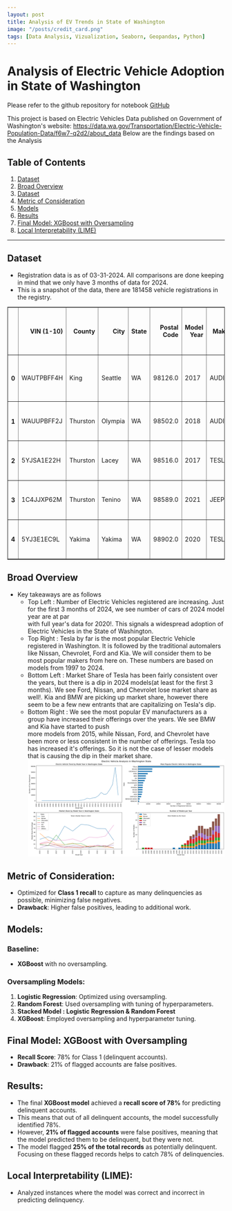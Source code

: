 ```yaml
---
layout: post
title: Analysis of EV Trends in State of Washington
image: "/posts/credit_card.png"
tags: [Data Analysis, Vizualization, Seaborn, Geopandas, Python]
---
```


# Analysis of Electric Vehicle Adoption in State of Washington


Please refer to the github repository for notebook [GitHub](https://github.com/paiatul5/credit_card_delinquency)

This project is based on Electric Vehicles Data published on Government of Washington's website: https://data.wa.gov/Transportation/Electric-Vehicle-Population-Data/f6w7-q2d2/about_data
Below are the findings based on the Analysis

## Table of Contents
1. [Dataset](#dataset)
2. [Broad Overview](#overview)
3. [Dataset](#dataset)
4. [Metric of Consideration](#metric-of-consideration)
5. [Models](#models)
6. [Results](#results)
7. [Final Model: XGBoost with Oversampling](#final-model-xgboost-with-oversampling)
8. [Local Interpretability (LIME)](#local-interpretability-lime)


---

## <a id="dataset"></a> Dataset

- Registration data is as of 03-31-2024. All comparisons are done keeping in mind that we only have 3 months of data for 2024.
- This is a snapshot of the data, there are 181458 vehicle registrations in the registry.

 <div id="df-d71f3f75-a832-49d5-8380-0a9a53fcd151" class="colab-df-container">
    <div>
<table border="1" class="dataframe">
  <thead>
    <tr style="text-align: right;">
      <th></th>
      <th>VIN (1-10)</th>
      <th>County</th>
      <th>City</th>
      <th>State</th>
      <th>Postal Code</th>
      <th>Model Year</th>
      <th>Make</th>
      <th>Model</th>
      <th>Electric Vehicle Type</th>
      <th>Clean Alternative Fuel Vehicle (CAFV) Eligibility</th>
      <th>Electric Range</th>
      <th>Base MSRP</th>
      <th>Legislative District</th>
      <th>DOL Vehicle ID</th>
      <th>Vehicle Location</th>
      <th>Electric Utility</th>
      <th>2020 Census Tract</th>
    </tr>
  </thead>
  <tbody>
    <tr>
      <th>0</th>
      <td>WAUTPBFF4H</td>
      <td>King</td>
      <td>Seattle</td>
      <td>WA</td>
      <td>98126.0</td>
      <td>2017</td>
      <td>AUDI</td>
      <td>A3</td>
      <td>Plug-in Hybrid Electric Vehicle (PHEV)</td>
      <td>Not eligible due to low battery range</td>
      <td>16</td>
      <td>0</td>
      <td>34.0</td>
      <td>235085336</td>
      <td>POINT (-122.374105 47.54468)</td>
      <td>CITY OF SEATTLE - (WA)|CITY OF TACOMA - (WA)</td>
      <td>5.303301e+10</td>
    </tr>
    <tr>
      <th>1</th>
      <td>WAUUPBFF2J</td>
      <td>Thurston</td>
      <td>Olympia</td>
      <td>WA</td>
      <td>98502.0</td>
      <td>2018</td>
      <td>AUDI</td>
      <td>A3</td>
      <td>Plug-in Hybrid Electric Vehicle (PHEV)</td>
      <td>Not eligible due to low battery range</td>
      <td>16</td>
      <td>0</td>
      <td>22.0</td>
      <td>237896795</td>
      <td>POINT (-122.943445 47.059252)</td>
      <td>PUGET SOUND ENERGY INC</td>
      <td>5.306701e+10</td>
    </tr>
    <tr>
      <th>2</th>
      <td>5YJSA1E22H</td>
      <td>Thurston</td>
      <td>Lacey</td>
      <td>WA</td>
      <td>98516.0</td>
      <td>2017</td>
      <td>TESLA</td>
      <td>MODEL S</td>
      <td>Battery Electric Vehicle (BEV)</td>
      <td>Clean Alternative Fuel Vehicle Eligible</td>
      <td>210</td>
      <td>0</td>
      <td>22.0</td>
      <td>154498865</td>
      <td>POINT (-122.78083 47.083975)</td>
      <td>PUGET SOUND ENERGY INC</td>
      <td>5.306701e+10</td>
    </tr>
    <tr>
      <th>3</th>
      <td>1C4JJXP62M</td>
      <td>Thurston</td>
      <td>Tenino</td>
      <td>WA</td>
      <td>98589.0</td>
      <td>2021</td>
      <td>JEEP</td>
      <td>WRANGLER</td>
      <td>Plug-in Hybrid Electric Vehicle (PHEV)</td>
      <td>Not eligible due to low battery range</td>
      <td>25</td>
      <td>0</td>
      <td>20.0</td>
      <td>154525493</td>
      <td>POINT (-122.85403 46.856085)</td>
      <td>PUGET SOUND ENERGY INC</td>
      <td>5.306701e+10</td>
    </tr>
    <tr>
      <th>4</th>
      <td>5YJ3E1EC9L</td>
      <td>Yakima</td>
      <td>Yakima</td>
      <td>WA</td>
      <td>98902.0</td>
      <td>2020</td>
      <td>TESLA</td>
      <td>MODEL 3</td>
      <td>Battery Electric Vehicle (BEV)</td>
      <td>Clean Alternative Fuel Vehicle Eligible</td>
      <td>308</td>
      <td>0</td>
      <td>14.0</td>
      <td>225996361</td>
      <td>POINT (-120.524012 46.5973939)</td>
      <td>PACIFICORP</td>
      <td>5.307700e+10</td>
    </tr>
  </tbody>
</table>
</div>

## <a id="overview"></a> Broad Overview
- Key takeaways are as follows
   - Top Left : Number of Electric Vehicles registered are increasing. Just for the first 3 months of 2024, we see number of cars of 2024 model year are at par  
                with full year's data for 2020!. This signals a widespread adoption of Electric Vehicles in the State of Washington.
   - Top Right : Tesla by far is the most popular Electric Vehicle registered in Washington. It is followed by the traditional automalers like Nissan, Chevrolet, 
                 Ford and Kia. We will consider them to be most popular makers from here on. These numbers are based on models from 1997 to 2024.
   - Bottom Left : Market Share of Tesla has been fairly consistent over the years, but there is a dip in 2024 models(at least for the first 3 months). We see 
                    Ford, Nissan, and Chevrolet lose market share as well!. Kia and BMW are picking up market share, however there seem to be a few new entrants
                    that are capitalizing on Tesla's dip.
   - Bottom Right : We see the most popular EV manufacturers as a group have increased their offerings over the years. We see BMW and Kia have started to push  
                    more models from 2015, while Nissan, Ford, and Chevrolet have been more or less consistent in the number of offerings. Tesla too has increased 
                    it's offerings. So it is not the case of lesser models that is causing the dip in their market share.
![alt text](/img/posts/chart_1.png "Overview of Electric Vehicles")


## <a id="metric-of-consideration"></a>Metric of Consideration:
- Optimized for **Class 1 recall** to capture as many delinquencies as possible, minimizing false negatives.
- **Drawback**: Higher false positives, leading to additional work.

## <a id="models"></a>Models:
### Baseline:
- **XGBoost** with no oversampling.

### Oversampling Models:
1. **Logistic Regression**: Optimized using oversampling.
2. **Random Forest**: Used oversampling with tuning of hyperparameters.
3. **Stacked Model : Logistic Regression & Random Forest**
4. **XGBoost**: Employed oversampling and hyperparameter tuning.

## <a id="final-model-xgboost-with-oversampling"></a>Final Model: XGBoost with Oversampling
- **Recall Score**: 78% for Class 1 (delinquent accounts).
- **Drawback**: 21% of flagged accounts are false positives.

## <a id="results"></a>Results:
- The final **XGBoost model** achieved a **recall score of 78%** for predicting delinquent accounts.
- This means that out of all delinquent accounts, the model successfully identified 78%.
- However, **21% of flagged accounts** were false positives, meaning that the model predicted them to be delinquent, but they were not.
- The model flagged **25% of the total records** as potentially delinquent. Focusing on these flagged records helps to catch 78% of delinquencies.

## <a id="local-interpretability-lime"></a>Local Interpretability (LIME):
- Analyzed instances where the model was correct and incorrect in predicting delinquency.
